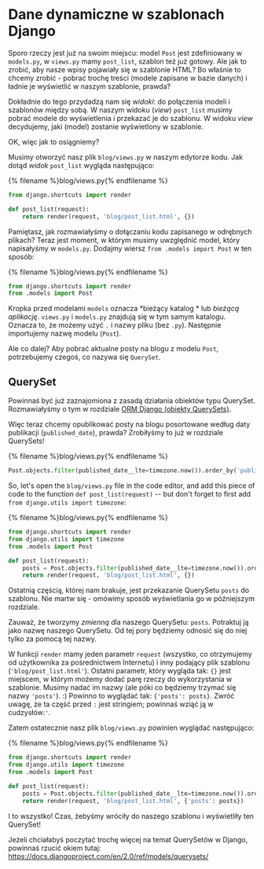 # Dane dynamiczne w szablonach Django

Sporo rzeczy jest już na swoim miejscu: model `Post` jest zdefiniowany w `models.py`, w `views.py` mamy `post_list`, szablon też już gotowy. Ale jak to zrobić, aby nasze wpisy pojawiały się w szablonie HTML? Bo właśnie to chcemy zrobić - pobrać trochę treści (modele zapisane w bazie danych) i ładnie je wyświetlić w naszym szablonie, prawda?

Dokładnie do tego przydadzą nam się *widoki*: do połączenia modeli i szablonów między sobą. W naszym widoku (*view*) `post_list` musimy pobrać modele do wyświetlenia i przekazać je do szablonu. W widoku *view* decydujemy, jaki (model) zostanie wyświetlony w szablonie.

OK, więc jak to osiągniemy?

Musimy otworzyć nasz plik `blog/views.py` w naszym edytorze kodu. Jak dotąd *widok* `post_list` wygląda następująco:

{% filename %}blog/views.py{% endfilename %}

```python
from django.shortcuts import render

def post_list(request):
    return render(request, 'blog/post_list.html', {})
```

Pamiętasz, jak rozmawiałyśmy o dołączaniu kodu zapisanego w odrębnych plikach? Teraz jest moment, w którym musimy uwzględnić model, który napisałyśmy w `models.py`. Dodajmy wiersz `from .models import Post` w ten sposób:

{% filename %}blog/views.py{% endfilename %}

```python
from django.shortcuts import render
from .models import Post
```

Kropka przed modelami `models` oznacza *bieżący katalog * lub *bieżącą aplikację*. `views.py` i `models.py` znajdują się w tym samym katalogu. Oznacza to, że możemy użyć `.` i nazwy pliku (bez `.py`). Następnie importujemy nazwę modelu (`Post`).

Ale co dalej? Aby pobrać aktualne posty na blogu z modelu `Post`, potrzebujemy czegoś, co nazywa się `QuerySet`.

## QuerySet

Powinnaś być już zaznajomiona z zasadą działania obiektów typu QuerySet. Rozmawiałyśmy o tym w rozdziale [ORM Django (obiekty QuerySets)](../django_orm/README.md).

Więc teraz chcemy opublikować posty na blogu posortowane według daty publikacji (`published_date`), prawda? Zrobiłyśmy to już w rozdziale QuerySets!

{% filename %}blog/views.py{% endfilename %}

```python
Post.objects.filter(published_date__lte=timezone.now()).order_by('published_date')
```

So, let's open the `blog/views.py` file in the code editor, and add this piece of code to the function `def post_list(request)` -- but don't forget to first add `from django.utils import timezone`:

{% filename %}blog/views.py{% endfilename %}

```python
from django.shortcuts import render
from django.utils import timezone
from .models import Post

def post_list(request):
    posts = Post.objects.filter(published_date__lte=timezone.now()).order_by('published_date')
    return render(request, 'blog/post_list.html', {})
```

Ostatnią częścią, której nam brakuje, jest przekazanie QuerySetu `posts` do szablonu. Nie martw się - omówimy sposób wyświetlania go w późniejszym rozdziale.

Zauważ, że tworzymy *zmienną* dla naszego QuerySetu: `posts`. Potraktuj ją jako nazwę naszego QuerySetu. Od tej pory będziemy odnosić się do niej tylko za pomocą tej nazwy.

W funkcji `render` mamy jeden parametr `request` (wszystko, co otrzymujemy od użytkownika za pośrednictwem Internetu) i inny podający plik szablonu (`'blog/post_list.html'`). Ostatni parametr, który wygląda tak: `{}` jest miejscem, w którym możemy dodać parę rzeczy do wykorzystania w szablonie. Musimy nadać im nazwy (ale póki co będziemy trzymać się nazwy `'posts'`). :) Powinno to wyglądać tak: `{'posts': posts}`. Zwróć uwagę, że ta część przed `:` jest stringiem; powinnaś wziąć ją w cudzysłów:`'`.

Zatem ostatecznie nasz plik `blog/views.py` powinien wyglądać następująco:

{% filename %}blog/views.py{% endfilename %}

```python
from django.shortcuts import render
from django.utils import timezone
from .models import Post

def post_list(request):
    posts = Post.objects.filter(published_date__lte=timezone.now()).order_by('published_date')
    return render(request, 'blog/post_list.html', {'posts': posts})
```

I to wszystko! Czas, żebyśmy wróciły do naszego szablonu i wyświetliły ten QuerySet!

Jeżeli chciałabyś poczytać trochę więcej na temat QuerySetów w Django, powinnaś rzucić okiem tutaj: https://docs.djangoproject.com/en/2.0/ref/models/querysets/